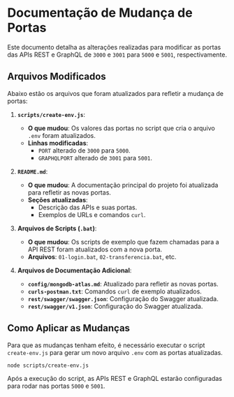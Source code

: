 # Documentação de Mudança de Portas

Este documento detalha as alterações realizadas para modificar as portas das APIs REST e GraphQL de `3000` e `3001` para `5000` e `5001`, respectivamente.

## Arquivos Modificados

Abaixo estão os arquivos que foram atualizados para refletir a mudança de portas:

1.  **`scripts/create-env.js`**:
    -   **O que mudou**: Os valores das portas no script que cria o arquivo `.env` foram atualizados.
    -   **Linhas modificadas**:
        -   `PORT` alterado de `3000` para `5000`.
        -   `GRAPHQLPORT` alterado de `3001` para `5001`.

2.  **`README.md`**:
    -   **O que mudou**: A documentação principal do projeto foi atualizada para refletir as novas portas.
    -   **Seções atualizadas**:
        -   Descrição das APIs e suas portas.
        -   Exemplos de URLs e comandos `curl`.

3.  **Arquivos de Scripts (`.bat`)**:
    -   **O que mudou**: Os scripts de exemplo que fazem chamadas para a API REST foram atualizados com a nova porta.
    -   **Arquivos**: `01-login.bat`, `02-transferencia.bat`, etc.

4.  **Arquivos de Documentação Adicional**:
    -   **`config/mongodb-atlas.md`**: Atualizado para refletir as novas portas.
    -   **`curls-postman.txt`**: Comandos `curl` de exemplo atualizados.
    -   **`rest/swagger/swagger.json`**: Configuração do Swagger atualizada.
    -   **`rest/swagger/v1.json`**: Configuração do Swagger atualizada.

## Como Aplicar as Mudanças

Para que as mudanças tenham efeito, é necessário executar o script `create-env.js` para gerar um novo arquivo `.env` com as portas atualizadas.

```bash
node scripts/create-env.js
```

Após a execução do script, as APIs REST e GraphQL estarão configuradas para rodar nas portas `5000` e `5001`.
